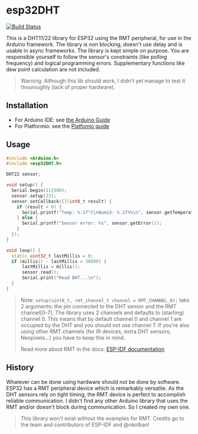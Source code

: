 # esp32DHT

[![Build Status](https://travis-ci.com/bertmelis/esp32DHT.svg?branch=master)](https://travis-ci.com/bertmelis/esp32DHT)

This is a DHT11/22 library for ESP32 using the RMT peripheral, for use in the Arduino framework. The library is non blocking, doesn't use delay and is usable in async frameworks.
The library is kept simple on purpose. You are responsible yourself to follow the sensor's constraints (like polling frequency) and logical programming errors. Supplementary functions like dew point calculation are not included.

> Warning: Although this lib should work, I didn't yet manage to test it thouroughly (lack of proper hardware).


## Installation

* For Arduino IDE: see [the Arduino Guide](https://www.arduino.cc/en/Guide/Libraries#toc4)
* For Platformio: see the [Platfomio guide](http://docs.platformio.org/en/latest/projectconf/section_env_library.html)

## Usage

```C++
#include <Arduino.h>
#include <esp32DHT.h>

DHT22 sensor;

void setup() {
  Serial.begin(112500);
  sensor.setup(23);
  sensor.setCallback([](int8_t result) {
    if (result > 0) {
      Serial.printf("Temp: %.1f°C\nHumid: %.1f%%\n", sensor.getTemperature(), sensor.getHumidity());
    } else {
      Serial.printf("Sensor error: %s", sensor.getError());
    }
  });
}

void loop() {
  static uint32_t lastMillis = 0;
  if (millis() - lastMillis > 30000) {
      lastMillis = millis();
      sensor.read();
      Serial.print("Read DHT...\n");
  }
}
```

> Note: `setup(uint8_t, rmt_channel_t channel = RMT_CHANNEL_0);` taks 2 arguments: the pin connected to the DHT sensor and the RMT channel[0-7]. The library uses 2 channels and defaults to (starting) channel 0. This means that by default channel 0 and channel 1 are occupied by the DHT and you should not use channel 7. If you're also using other RMT channels (for IR devices, extra DHT sensors, Neopixels...) you have to keep this in mind.
>
> Read more about RMT in the docs: [ESP-IDF documentation](https://esp-idf.readthedocs.io/en/latest/api-reference/peripherals/rmt.html)

## History

Whatever can be done using hardware should not be done by software. ESP32 has a RMT peripheral device which is remarkably versatile. As the DHT sensors rely on tight timing, the RMT device is perfect to accomplish reliable communication. I didn't find any other Arduino library that uses the RMT and/or doesn't block during communication. So I created my own one.

> This library won't exist without the examples for RMT. Credits go to the team and contributors of ESP-IDF and @nkolban!
